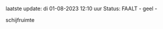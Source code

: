 laatste update: 
di 01-08-2023 12:10   uur 
Status: FAALT - geel - 
<div class="service Y">schijfruimte</div>